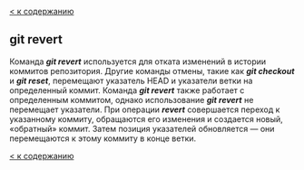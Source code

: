 [< к содержанию](./README.md)

## git revert

Команда ***git revert*** используется для отката изменений в истории коммитов репозитория. Другие команды отмены, такие как ***git checkout*** и ***git reset***, перемещают указатель HEAD и указатели ветки на определенный коммит. Команда ***git revert*** также работает с определенным коммитом, однако использование ***git revert*** не перемещает указатели. При операции ***revert*** совершается переход к указанному коммиту, обращаются его изменения и создается новый, «обратный» коммит. Затем позиция указателей обновляется — они перемещаются к этому коммиту в конце ветки.

[< к содержанию](./README.md)